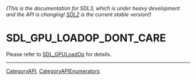 ###### (This is the documentation for SDL3, which is under heavy development and the API is changing! [SDL2](https://wiki.libsdl.org/SDL2/) is the current stable version!)
# SDL_GPU_LOADOP_DONT_CARE

Please refer to [SDL_GPULoadOp](SDL_GPULoadOp) for details.

----
[CategoryAPI](CategoryAPI), [CategoryAPIEnumerators](CategoryAPIEnumerators)

